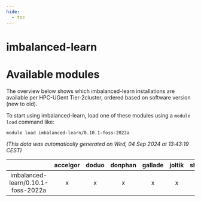 ```yaml
---
hide:
  - toc
---
```


imbalanced-learn
================

# Available modules


The overview below shows which imbalanced-learn installations are available per HPC-UGent Tier-2cluster, ordered based on software version (new to old).

To start using imbalanced-learn, load one of these modules using a `module load` command like:

```shell
module load imbalanced-learn/0.10.1-foss-2022a
```

*(This data was automatically generated on Wed, 04 Sep 2024 at 13:43:19 CEST)*  

| |accelgor|doduo|donphan|gallade|joltik|shinx|skitty|
| :---: | :---: | :---: | :---: | :---: | :---: | :---: | :---: |
|imbalanced-learn/0.10.1-foss-2022a|x|x|x|x|x|-|x|
